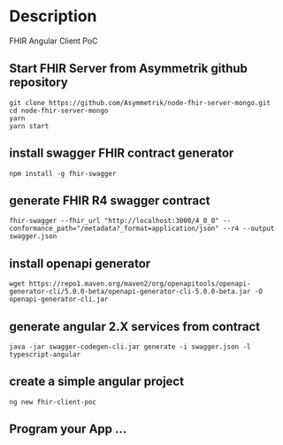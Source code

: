 # Description
FHIR Angular Client PoC 

## Start FHIR Server from Asymmetrik github repository
```shell
git clone https://github.com/Asymmetrik/node-fhir-server-mongo.git
cd node-fhir-server-mongo
yarn
yarn start
```

## install swagger FHIR contract generator
```shell
npm install -g fhir-swagger
```

## generate FHIR R4 swagger contract
```shell
fhir-swagger --fhir_url "http://localhost:3000/4_0_0" --conformance_path="/metadata?_format=application/json" --r4 --output swagger.json
```

## install openapi generator
```shell
wget https://repo1.maven.org/maven2/org/openapitools/openapi-generator-cli/5.0.0-beta/openapi-generator-cli-5.0.0-beta.jar -O openapi-generator-cli.jar
```

## generate angular 2.X services from contract
```shell
java -jar swagger-codegen-cli.jar generate -i swagger.json -l typescript-angular
```

## create a simple angular project
```shell
ng new fhir-client-poc
```

## Program your App ...
